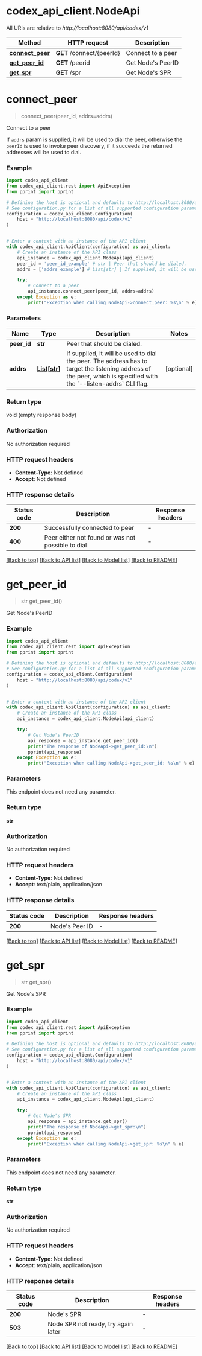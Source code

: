 # codex_api_client.NodeApi

All URIs are relative to *http://localhost:8080/api/codex/v1*

Method | HTTP request | Description
------------- | ------------- | -------------
[**connect_peer**](NodeApi.md#connect_peer) | **GET** /connect/{peerId} | Connect to a peer
[**get_peer_id**](NodeApi.md#get_peer_id) | **GET** /peerid | Get Node&#39;s PeerID
[**get_spr**](NodeApi.md#get_spr) | **GET** /spr | Get Node&#39;s SPR


# **connect_peer**
> connect_peer(peer_id, addrs=addrs)

Connect to a peer

If `addrs` param is supplied, it will be used to dial the peer, otherwise the `peerId` is used to invoke peer discovery, if it succeeds the returned addresses will be used to dial. 

### Example


```python
import codex_api_client
from codex_api_client.rest import ApiException
from pprint import pprint

# Defining the host is optional and defaults to http://localhost:8080/api/codex/v1
# See configuration.py for a list of all supported configuration parameters.
configuration = codex_api_client.Configuration(
    host = "http://localhost:8080/api/codex/v1"
)


# Enter a context with an instance of the API client
with codex_api_client.ApiClient(configuration) as api_client:
    # Create an instance of the API class
    api_instance = codex_api_client.NodeApi(api_client)
    peer_id = 'peer_id_example' # str | Peer that should be dialed.
    addrs = ['addrs_example'] # List[str] | If supplied, it will be used to dial the peer. The address has to target the listening address of the peer, which is specified with the `--listen-addrs` CLI flag.  (optional)

    try:
        # Connect to a peer
        api_instance.connect_peer(peer_id, addrs=addrs)
    except Exception as e:
        print("Exception when calling NodeApi->connect_peer: %s\n" % e)
```



### Parameters


Name | Type | Description  | Notes
------------- | ------------- | ------------- | -------------
 **peer_id** | **str**| Peer that should be dialed. | 
 **addrs** | [**List[str]**](str.md)| If supplied, it will be used to dial the peer. The address has to target the listening address of the peer, which is specified with the &#x60;--listen-addrs&#x60; CLI flag.  | [optional] 

### Return type

void (empty response body)

### Authorization

No authorization required

### HTTP request headers

 - **Content-Type**: Not defined
 - **Accept**: Not defined

### HTTP response details

| Status code | Description | Response headers |
|-------------|-------------|------------------|
**200** | Successfully connected to peer |  -  |
**400** | Peer either not found or was not possible to dial |  -  |

[[Back to top]](#) [[Back to API list]](../README.md#documentation-for-api-endpoints) [[Back to Model list]](../README.md#documentation-for-models) [[Back to README]](../README.md)

# **get_peer_id**
> str get_peer_id()

Get Node's PeerID

### Example


```python
import codex_api_client
from codex_api_client.rest import ApiException
from pprint import pprint

# Defining the host is optional and defaults to http://localhost:8080/api/codex/v1
# See configuration.py for a list of all supported configuration parameters.
configuration = codex_api_client.Configuration(
    host = "http://localhost:8080/api/codex/v1"
)


# Enter a context with an instance of the API client
with codex_api_client.ApiClient(configuration) as api_client:
    # Create an instance of the API class
    api_instance = codex_api_client.NodeApi(api_client)

    try:
        # Get Node's PeerID
        api_response = api_instance.get_peer_id()
        print("The response of NodeApi->get_peer_id:\n")
        pprint(api_response)
    except Exception as e:
        print("Exception when calling NodeApi->get_peer_id: %s\n" % e)
```



### Parameters

This endpoint does not need any parameter.

### Return type

**str**

### Authorization

No authorization required

### HTTP request headers

 - **Content-Type**: Not defined
 - **Accept**: text/plain, application/json

### HTTP response details

| Status code | Description | Response headers |
|-------------|-------------|------------------|
**200** | Node&#39;s Peer ID |  -  |

[[Back to top]](#) [[Back to API list]](../README.md#documentation-for-api-endpoints) [[Back to Model list]](../README.md#documentation-for-models) [[Back to README]](../README.md)

# **get_spr**
> str get_spr()

Get Node's SPR

### Example


```python
import codex_api_client
from codex_api_client.rest import ApiException
from pprint import pprint

# Defining the host is optional and defaults to http://localhost:8080/api/codex/v1
# See configuration.py for a list of all supported configuration parameters.
configuration = codex_api_client.Configuration(
    host = "http://localhost:8080/api/codex/v1"
)


# Enter a context with an instance of the API client
with codex_api_client.ApiClient(configuration) as api_client:
    # Create an instance of the API class
    api_instance = codex_api_client.NodeApi(api_client)

    try:
        # Get Node's SPR
        api_response = api_instance.get_spr()
        print("The response of NodeApi->get_spr:\n")
        pprint(api_response)
    except Exception as e:
        print("Exception when calling NodeApi->get_spr: %s\n" % e)
```



### Parameters

This endpoint does not need any parameter.

### Return type

**str**

### Authorization

No authorization required

### HTTP request headers

 - **Content-Type**: Not defined
 - **Accept**: text/plain, application/json

### HTTP response details

| Status code | Description | Response headers |
|-------------|-------------|------------------|
**200** | Node&#39;s SPR |  -  |
**503** | Node SPR not ready, try again later |  -  |

[[Back to top]](#) [[Back to API list]](../README.md#documentation-for-api-endpoints) [[Back to Model list]](../README.md#documentation-for-models) [[Back to README]](../README.md)

